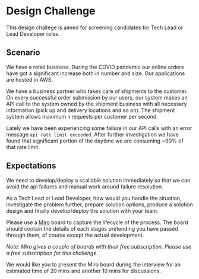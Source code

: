 # Design Challenge

This design challege is aimed for screening candidates for Tech Lead or Lead Developer roles.

## Scenario
We have a retail business. During the COVID pandemic our online orders have got a significant increase both in number and size. Our applications are hosted in AWS.

We have a business partner who takes care of shipments to the customer. On every successful order submission by our users, our system makes an API call to the system owned by the shipment business with all necessary information (pick up and delivery locations and so on). The shipment system allows maximum `n` requests per customer per second.

Lately we have been experiencing some failure in our API calls with an error message `api rate limit exceeded`. After further investigation we have found that significant portion of the daytime we are consuming ~90% of that rate limit.

## Expectations
We need to develop/deploy a scallable solution immediately so that we can avoid the api failures and manual work around failure resolution.

As a Tech Lead or Lead Developer, how would you handle the situation, investigate the problem further, prepare solution options, produce a solution design and finally develop/deploy the solution with your team.

Please use a [Miro](https://miro.com/login/) board to capture the lifecycle of the process. The board should contain the details of each stages pretending you have passed through them, of course except the actual development.

*Note: Miro gives a couple of boards with their free subscription. Please use a free subscription for this challenge.*

We would like you to present the Miro board during the interview for an estimated time of 20 mins and another 10 mins for discussions.
